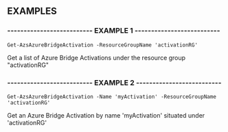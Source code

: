 ## EXAMPLES

### -------------------------- EXAMPLE 1 --------------------------
```
Get-AzsAzureBridgeActivation -ResourceGroupName 'activationRG'
```

Get a list of Azure Bridge Activations under the resource group "activationRG"

### -------------------------- EXAMPLE 2 --------------------------
```
Get-AzsAzureBridgeActivation -Name 'myActivation' -ResourceGroupName 'activationRG'
```

Get an Azure Bridge Activation by name 'myActivation' situated under 'activationRG'
